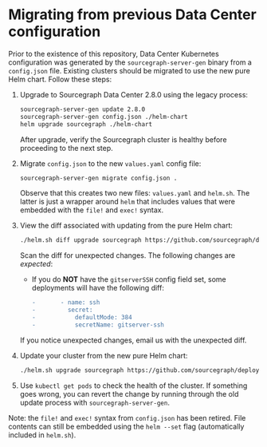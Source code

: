 # Migrating from previous Data Center configuration

Prior to the existence of this repository, Data Center Kubernetes configuration was generated by the
`sourcegraph-server-gen` binary from a `config.json` file. Existing clusters should be migrated to
use the new pure Helm chart. Follow these steps:

1. Upgrade to Sourcegraph Data Center 2.8.0 using the legacy process:
   ```bash
   sourcegraph-server-gen update 2.8.0
   sourcegraph-server-gen config.json ./helm-chart
   helm upgrade sourcegraph ./helm-chart
   ```

   After upgrade, verify the Sourcegraph cluster is healthy before proceeding to the next step.

1. Migrate `config.json` to the new `values.yaml` config file:
   ```bash
   sourcegraph-server-gen migrate config.json .
   ```

   Observe that this creates two new files: `values.yaml` and `helm.sh`. The latter is just a
   wrapper around `helm` that includes values that were embedded with the `file!` and `exec!`
   syntax.

1. View the diff associated with updating from the pure Helm chart:
   ```bash
   ./helm.sh diff upgrade sourcegraph https://github.com/sourcegraph/deploy-sourcegraph/archive/v2.8.0.tar.gz | less -R
   ```
   Scan the diff for unexpected changes. The following changes are *expected*:
   - If you do **NOT** have the `gitserverSSH` config field set, some deployments will have the following diff:
     ```diff
     -       - name: ssh
     -         secret:
     -           defaultMode: 384
     -           secretName: gitserver-ssh
     ```
   If you notice unexpected changes, email us with the unexpected diff.

1. Update your cluster from the new pure Helm chart:
   ```bash
   ./helm.sh upgrade sourcegraph https://github.com/sourcegraph/deploy-sourcegraph/archive/latest.tar.gz
   ```

1. Use `kubectl get pods` to check the health of the cluster. If something goes wrong, you can revert
   the change by running through the old update process with `sourcegraph-server-gen`.

Note: the `file!` and `exec!` syntax from `config.json` has been retired. File contents can still be
embedded using the `helm --set` flag (automatically included in `helm.sh`).
